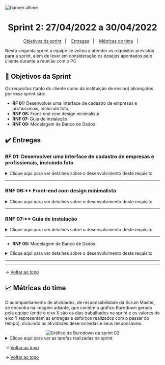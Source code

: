 
![banner altime](https://github.com/user-attachments/assets/e86188aa-277d-4ca9-a202-efd5b83c95dc)

<span id="topo">

<h1 align="center">Sprint 2: 27/04/2022 a 30/04/2022</h1>

<p align="center">
    <a href="#objetivos">Objetivos da sprint</a> &nbsp |&nbsp &nbsp
    <a href="#entregas">Entregas</a> &nbsp |&nbsp &nbsp
    <a href="#metricas">Métricas do time</a> &nbsp |&nbsp &nbsp
</p>

Nesta segunda sprint a equipe se voltou a atender os requisitos previstos para a sprint, além de levar em consideração os desejos apontados pelo cliente durante a reunião com o PO

<span id="objetivos">
    
## :dart: Objetivos da Sprint
Os requisitos (tanto do cliente como da instituição de ensino) abrangidos por essa sprint são:
- **RF 01:** Desenvolver uma interface de cadastro de empresas e profissionais, incluindo foto;
- **RNF 06:** Front-end com design minimalista
- **RNF 07:** Guia de instalação
- **RNF 09:** Modelagem de Banco de Dados

<span id="entregas">
        
## :heavy_check_mark: Entregas

### RF 01: Desenvolver uma interface de cadastro de empresas e profissionais, incluindo foto
<details>
   <summary>Clique aqui para ver detalhes sobre o desenvolvimento deste requisito</summary>
    <br>
   texto aqui
<div align="center">
<img src="gif aqui" alt="GIF demonstrativo">
</div>
</details>

---
    
### RNF 06:** Front-end com design minimalista
<details>
   <summary>Clique aqui para ver detalhes sobre o desenvolvimento deste requisito</summary>
    <br>
    Texto aqui
  
<div align="center">
<img src="gif aqui" alt="GIF demonstrativo">
</div>
</details>

---
    
### RNF 07:** Guia de instalação
<details>
   <summary>Clique aqui para ver detalhes sobre o desenvolvimento deste requisito</summary>
    <br>
   texto aqui
<br><br>
    
> texto aqui
</details>
    
---
    
- **RNF 09:** Modelagem de Banco de Dados
<details>
   <summary>Clique aqui para ver detalhes sobre o desenvolvimento deste requisito</summary>
    <br>
    texto aqui
<div align="center">
<img src="gif aqui" alt="GIF demonstrativo">
</div>
</details>
    
---
    

    
---

→ [Voltar ao topo](#topo)

<span id="metricas">

## :chart_with_upwards_trend: Métricas do time

O acompanhamento de atividades, de responsabilidade da Scrum Master, se encontra na imagem adiante, que contém o gráfico Burndown gerado pela equipe (onde o eixo X são os dias trabalhados na sprint e os valores do eixo Y representam as entregas e esforços realizados com o passar do tempo), incluindo as atividades desenvolvidas e seus responsáveis.

<div align="center">
<img src="burndown aqui" alt="Gráfico de Burndown da sprint 02">
</div>  
    
<details>
   <summary>Clique aqui para ver as tarefas realizadas na sprint</summary>
   <img src="imagem aqui">
</details>

→ [Voltar ao topo](#topo)
    
<span id="links">
    


→ [Voltar ao topo](#topo)
